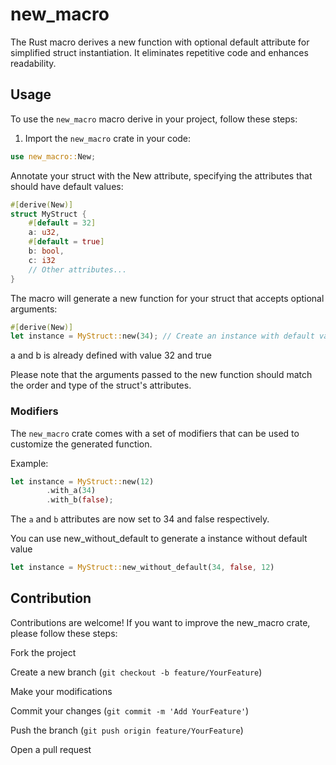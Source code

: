 # new_macro
The Rust macro derives a new function with optional default attribute for simplified struct instantiation. It eliminates repetitive code and enhances readability.

## Usage

To use the `new_macro` macro derive in your project, follow these steps:

1. Import the `new_macro` crate in your code:

```rust
use new_macro::New;
```
Annotate your struct with the New attribute, specifying the attributes that should have default values:
```rust
#[derive(New)]
struct MyStruct {
    #[default = 32]
    a: u32,
    #[default = true]
    b: bool,
    c: i32
    // Other attributes...
}
```
The macro will generate a new function for your struct that accepts optional arguments:
```rust
#[derive(New)]
let instance = MyStruct::new(34); // Create an instance with default value
```
a and b is already defined with value 32 and true

Please note that the arguments passed to the new function should match the order and type of the struct's attributes.

### Modifiers
The `new_macro` crate comes with a set of modifiers that can be used to customize the generated function.

Example:
```rust
let instance = MyStruct::new(12)
        .with_a(34)
        .with_b(false);
```
The `a` and `b` attributes are now set to 34 and false respectively.

You can use new_without_default to generate a instance without default value
```rust
let instance = MyStruct::new_without_default(34, false, 12)
```


## Contribution
Contributions are welcome! If you want to improve the new_macro crate, please follow these steps:

Fork the project

Create a new branch (`git checkout -b feature/YourFeature`)

Make your modifications

Commit your changes (`git commit -m 'Add YourFeature'`)

Push the branch (`git push origin feature/YourFeature`)

Open a pull request
